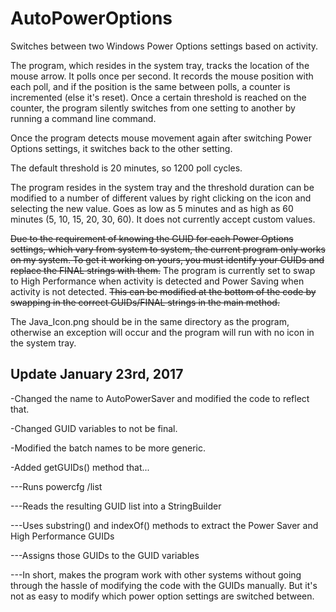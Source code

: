 # AutoPowerOptions
Switches between two Windows Power Options settings based on activity.

The program, which resides in the system tray, tracks the location of the mouse arrow. It polls once per second. It records the mouse position with each poll, and if the position is the same between polls, a counter is incremented (else it's reset). Once a certain threshold is reached on the counter, the program silently switches from one setting to another by running a command line command.

Once the program detects mouse movement again after switching Power Options settings, it switches back to the other setting.

The default threshold is 20 minutes, so 1200 poll cycles.

The program resides in the system tray and the threshold duration can be modified to a number of different values by right clicking on the icon and selecting the new value. Goes as low as 5 minutes and as high as 60 minutes (5, 10, 15, 20, 30, 60). It does not currently accept custom values.

~~Due to the requirement of knowing the GUID for each Power Options settings, which vary from system to system, the current program only works on my system. To get it working on yours, you must identify your GUIDs and replace the FINAL strings with them.~~ The program is currently set to swap to High Performance when activity is detected and Power Saving when activity is not detected. ~~This can be modified at the bottom of the code by swapping in the correct GUIDs/FINAL strings in the main method.~~

The Java_Icon.png should be in the same directory as the program, otherwise an exception will occur and the program will run with no icon in the system tray.

Update January 23rd, 2017
-----
-Changed the name to AutoPowerSaver and modified the code to reflect that.

-Changed GUID variables to not be final.

-Modified the batch names to be more generic.

-Added getGUIDs() method that...

---Runs powercfg /list

---Reads the resulting GUID list into a StringBuilder

---Uses substring() and indexOf() methods to extract the Power Saver and High Performance GUIDs

---Assigns those GUIDs to the GUID variables

---In short, makes the program work with other systems without going through the hassle of modifying the code with the GUIDs manually. But it's not as easy to modify which power option settings are switched between.
